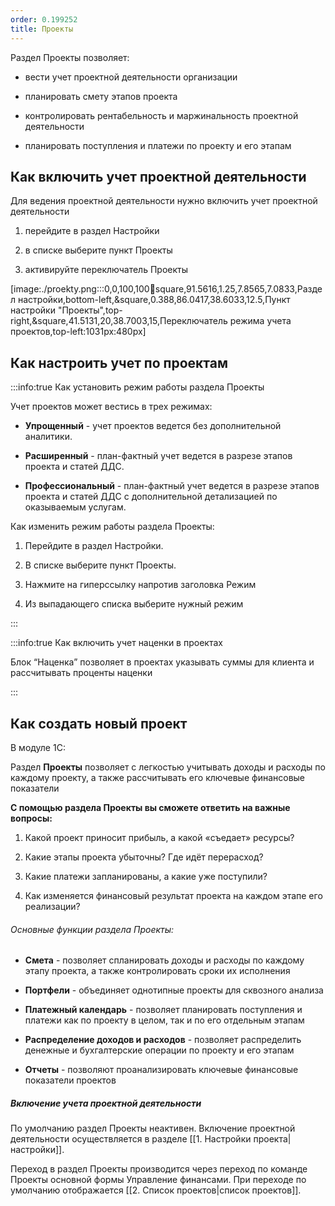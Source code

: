 ```yaml
---
order: 0.199252
title: Проекты
---
```


Раздел Проекты позволяет:

-  вести учет проектной деятельности организации

-  планировать смету этапов проекта

-  контролировать рентабельность и маржинальность проектной деятельности

-  планировать поступления и платежи по проекту и его этапам

## Как включить учет проектной деятельности

Для ведения проектной деятельности нужно включить учет проектной деятельности

1. перейдите в раздел Настройки

2. в списке выберите пункт Проекты

3. активируйте переключатель Проекты

[image:./proekty.png:::0,0,100,100:100:square,91.5616,1.25,7.8565,7.0833,Раздел настройки,bottom-left,&square,0.388,86.0417,38.6033,12.5,Пункт настройки "Проекты",top-right,&square,41.5131,20,38.7003,15,Переключатель режима учета проектов,top-left:1031px:480px]

## Как настроить учет по проектам

:::info:true Как установить режим работы раздела Проекты

Учет проектов может вестись в трех режимах:

-  **Упрощенный** - учет проектов ведется без дополнительной аналитики.

-  **Расширенный** - план-фактный учет ведется в разрезе этапов проекта и статей ДДС.

-  **Профессиональный** - план-фактный учет ведется в разрезе этапов проекта и статей ДДС с дополнительной детализацией по оказываемым услугам.



Как изменить режим работы раздела Проекты:

1. Перейдите в раздел Настройки.

2. В списке выберите пункт Проекты.

3. Нажмите на гиперссылку напротив заголовка Режим

4. Из выпадающего списка выберите нужный режим

:::

:::info:true Как включить учет наценки в проектах

Блок “Наценка” позволяет в проектах указывать суммы для клиента и рассчитывать проценты наценки

:::



## Как создать новый проект

В модуле 1С:





Раздел **Проекты** позволяет с легкостью учитывать доходы и расходы по каждому проекту, а также рассчитывать его ключевые финансовые показатели





**С помощью раздела Проекты вы сможете ответить на важные вопросы:**

1. Какой проект приносит прибыль, а какой «съедает» ресурсы?

2. Какие этапы проекта убыточны? Где идёт перерасход?

3. Какие платежи запланированы, а какие уже поступили?

4. Как изменяется финансовый результат проекта на каждом этапе его реализации?

###### Основные функции раздела Проекты:

-  **Смета** - позволяет спланировать доходы и расходы по каждому этапу проекта, а также контролировать сроки их исполнения

-  **Портфели** - объединяет однотипные проекты для сквозного анализа

-  **Платежный календарь** - позволяет планировать поступления и платежи как по проекту в целом, так и по его отдельным этапам

-  **Распределение доходов и расходов** - позволяет распределить денежные и бухгалтерские операции по проекту и его этапам

-  **Отчеты** - позволяют проанализировать ключевые финансовые показатели проектов

##### Включение учета проектной деятельности

По умолчанию раздел Проекты неактивен. Включение проектной деятельности осуществляется в разделе \[\[1. Настройки проекта|настройки\]\].

Переход в раздел Проекты производится через переход по команде Проекты основной формы Управление финансами. При переходе по умолчанию отображается \[\[2. Список проектов|список проектов\]\].